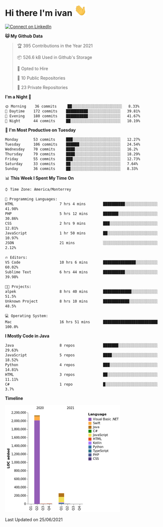<h1>Hi there I'm ivan <img src="https://raw.githubusercontent.com/ABSphreak/ABSphreak/master/gifs/Hi.gif" width="40px" /></h1>

[![Connect on LinkedIn](https://img.shields.io/badge/LinkedIn-%230077B5.svg?&style=flat-square&logo=linkedin&logoColor=white)](https://www.linkedin.com/in/ivanjtm)
<!--START_SECTION:waka-->
**🐱 My Github Data** 

> 🏆 395 Contributions in the Year 2021
 > 
> 📦 526.6 kB Used in Github's Storage 
 > 
> 💼 Opted to Hire
 > 
> 📜 10 Public Repositories 
 > 
> 🔑 23 Private Repositories  
 > 
**I'm a Night 🦉** 

```text
🌞 Morning    36 commits     ██░░░░░░░░░░░░░░░░░░░░░░░   8.33% 
🌆 Daytime    172 commits    ██████████░░░░░░░░░░░░░░░   39.81% 
🌃 Evening    180 commits    ██████████░░░░░░░░░░░░░░░   41.67% 
🌙 Night      44 commits     ██░░░░░░░░░░░░░░░░░░░░░░░   10.19%

```
📅 **I'm Most Productive on Tuesday** 

```text
Monday       53 commits     ███░░░░░░░░░░░░░░░░░░░░░░   12.27% 
Tuesday      106 commits    ██████░░░░░░░░░░░░░░░░░░░   24.54% 
Wednesday    70 commits     ████░░░░░░░░░░░░░░░░░░░░░   16.2% 
Thursday     79 commits     ████░░░░░░░░░░░░░░░░░░░░░   18.29% 
Friday       55 commits     ███░░░░░░░░░░░░░░░░░░░░░░   12.73% 
Saturday     33 commits     ██░░░░░░░░░░░░░░░░░░░░░░░   7.64% 
Sunday       36 commits     ██░░░░░░░░░░░░░░░░░░░░░░░   8.33%

```


📊 **This Week I Spent My Time On** 

```text
⌚︎ Time Zone: America/Monterrey

💬 Programming Languages: 
HTML                     7 hrs 4 mins        ██████████░░░░░░░░░░░░░░░   41.98% 
PHP                      5 hrs 12 mins       ███████░░░░░░░░░░░░░░░░░░   30.86% 
CSS                      2 hrs 9 mins        ███░░░░░░░░░░░░░░░░░░░░░░   12.81% 
JavaScript               1 hr 50 mins        ██░░░░░░░░░░░░░░░░░░░░░░░   10.97% 
JSON                     21 mins             ░░░░░░░░░░░░░░░░░░░░░░░░░   2.12%

🔥 Editors: 
VS Code                  10 hrs 6 mins       ███████████████░░░░░░░░░░   60.02% 
Sublime Text             6 hrs 44 mins       ██████████░░░░░░░░░░░░░░░   39.98%

🐱‍💻 Projects: 
alpek                    8 hrs 40 mins       █████████████░░░░░░░░░░░░   51.5% 
Unknown Project          8 hrs 10 mins       ████████████░░░░░░░░░░░░░   48.5%

💻 Operating System: 
Mac                      16 hrs 51 mins      █████████████████████████   100.0%

```

**I Mostly Code in Java** 

```text
Java                     8 repos             ███████░░░░░░░░░░░░░░░░░░   29.63% 
JavaScript               5 repos             ████░░░░░░░░░░░░░░░░░░░░░   18.52% 
Python                   4 repos             ███░░░░░░░░░░░░░░░░░░░░░░   14.81% 
HTML                     3 repos             ██░░░░░░░░░░░░░░░░░░░░░░░   11.11% 
C#                       1 repo              █░░░░░░░░░░░░░░░░░░░░░░░░   3.7%

```


**Timeline**

![Chart not found](https://raw.githubusercontent.com/ivanjtm/ivanjtm/main/charts/bar_graph.png) 


 Last Updated on 25/06/2021
<!--END_SECTION:waka-->

<!--
<p align="center">
  <img src ="https://github-readme-stats.vercel.app/api?username=ivanjtm&show_icons=true&count_private=true&theme=default&hide_border=true&include_all_commits=true?count_private=true">
  <img src ="https://github-readme-stats.vercel.app/api/top-langs/?username=ivanjtm&layout=compact&hide_border=true&langs_count=50">
  <img src="https://github-readme-stats.vercel.app/api/wakatime?username=ivanjtm&hide_border=true"> 
</p>
-->
